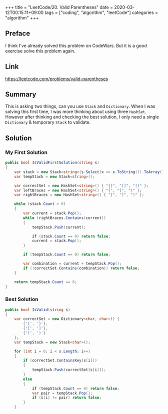 +++
title = "LeetCode/20. Valid Parentheses"
date = 2020-03-12T00:15:11+09:00
tags = ["coding", "algorithm", "leetCode"]
categories = "algorithm"
+++

<div class="description">

## Preface

I think I've already solved this problem on CodeWars. But it is a good exercise solve this problem again.

## Link

https://leetcode.com/problems/valid-parentheses

## Summary

This is asking two things, can you use `Stack` and `Dictionary`. When I was solving this first time, I was more thinking about using three `HashSet`. However after thinking and checking the best solution, I only need a single `Dictionary` & temporary `Stack` to validate.

## Solution

### My First Solution

```cs
public bool IsValidFirstSolution(string s)
{
	var stack = new Stack<string>(s.Select(x => x.ToString()).ToArray());
	var tempStack = new Stack<string>();

	var correctSet = new HashSet<string>() { "{}", "[]", "()" };
	var leftBraces = new HashSet<string>() { "{", "[", "(" };
	var rightBraces = new HashSet<string>() { "}", "]", ")" };

	while (stack.Count > 0)
	{
		var current = stack.Pop();
		while (rightBraces.Contains(current))
		{
			tempStack.Push(current);

			if (stack.Count == 0) return false;
			current = stack.Pop();
		}

		if (tempStack.Count == 0) return false;

		var combination = current + tempStack.Pop();
		if (!correctSet.Contains(combination)) return false;
	}

	return tempStack.Count == 0;
}
```

### Best Solution

```cs
public bool IsValid(string s)
{
	var correctSet = new Dictionary<char, char>() {
		{'{', '}'},
		{'[', ']'},
		{'(', ')'}
	};
	var tempStack = new Stack<char>();

	for (int i = 0; i < s.Length; i++)
	{
		if (correctSet.ContainsKey(s[i]))
		{
			tempStack.Push(correctSet[s[i]]);
		}
		else
		{
			if (tempStack.Count == 0) return false;
			var pair = tempStack.Pop();
			if (s[i] != pair) return false;
		}
	}

	
```

